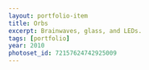 ```yaml
---
layout: portfolio-item
title: Orbs
excerpt: Brainwaves, glass, and LEDs.
tags: [portfolio]
year: 2010
photoset_id: 72157624742925009
---
```

